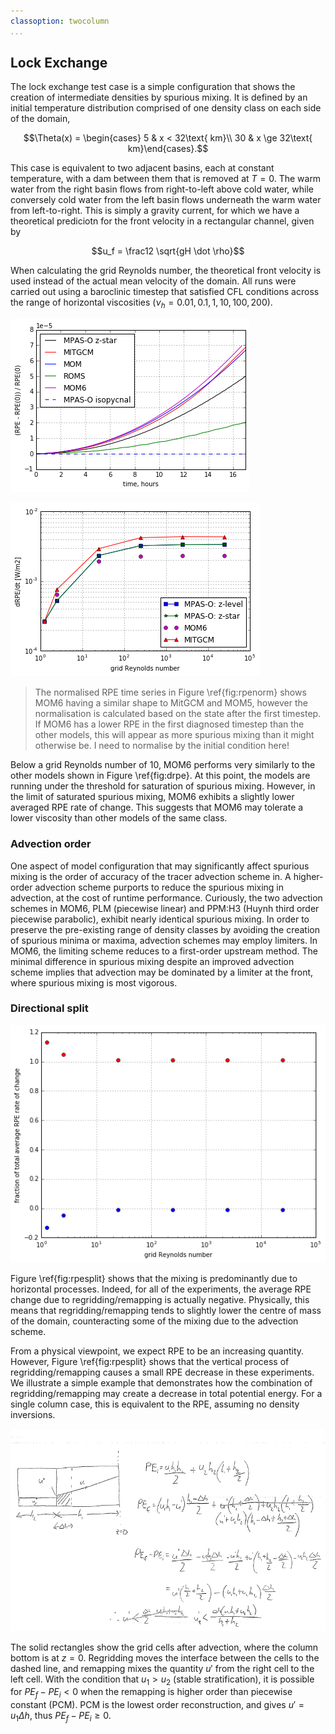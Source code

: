 ```yaml
---
classoption: twocolumn
...
```


## Lock Exchange

The lock exchange test case is a simple configuration that shows the creation of intermediate densities by spurious mixing. It is defined by an initial temperature distribution comprised of one density class on each side of the domain,

$$\Theta(x) = \begin{cases}
5 & x < 32\text{ km}\\
30 & x \ge 32\text{ km}\end{cases}.$$

This case is equivalent to two adjacent basins, each at constant temperature, with a dam between them that is removed at $T=0$. The warm water from the right basin flows from right-to-left above cold water, while conversely cold water from the left basin flows underneath the warm water from left-to-right. This is simply a gravity current, for which we have a theoretical prediciotn for the front velocity in a rectangular channel, given by

$$u_f = \frac12 \sqrt{gH \dot \rho}$$

When calculating the grid Reynolds number, the theoretical front velocity is used instead of the actual mean velocity of the domain. All runs were carried out using a baroclinic timestep that satisfied CFL conditions across the range of horizontal viscosities ($\nu_h = 0.01, 0.1, 1, 10, 100, 200$).

![\label{fig:rpenorm} Normalised RPE evolution for $\nu_h = 0.01$](plots/lock_exchange_rpe_norm.png)

![\label{fig:drpe} Average rate of RPE change](plots/lock_exchange_drpe.png)

> The normalised RPE time series in Figure \ref{fig:rpenorm} shows MOM6 having a similar shape to MitGCM and MOM5, however the normalisation is calculated based on the state after the first timestep. If MOM6 has a lower RPE in the first diagnosed timestep than the other models, this will appear as more spurious mixing than it might otherwise be. I need to normalise by the initial condition here!

Below a grid Reynolds number of 10, MOM6 performs very similarly to the other models shown in Figure \ref{fig:drpe}. At this point, the models are running under the threshold for saturation of spurious mixing. However, in the limit of saturated spurious mixing, MOM6 exhibits a slightly lower averaged RPE rate of change. This suggests that MOM6 may tolerate a lower viscosity than other models of the same class.

### Advection order

One aspect of model configuration that may significantly affect spurious mixing is the order of accuracy of the tracer advection scheme in. A higher-order advection scheme purports to reduce the spurious mixing in advection, at the cost of runtime performance. Curiously, the two advection schemes in MOM6, PLM (piecewise linear) and PPM:H3 (Huynh third order piecewise parabolic), exhibit nearly identical spurious mixing. In order to preserve the pre-existing range of density classes by avoiding the creation of spurious minima or maxima, advection schemes may employ limiters. In MOM6, the limiting scheme reduces to a first-order upstream method. The minimal difference in spurious mixing despite an improved advection scheme implies that advection may be dominated by a limiter at the front, where spurious mixing is most vigorous.

### Directional split

![\label{fig:rpesplit} Horizontal and vertical contributions to RPE change](plots/lock_exchange_drpe_split.png)

Figure \ref{fig:rpesplit} shows that the mixing is predominantly due to horizontal processes. Indeed, for all of the experiments, the average RPE change due to regridding/remapping is actually negative. Physically, this means that regridding/remapping tends to slightly lower the centre of mass of the domain, counteracting some of the mixing due to the advection scheme.

From a physical viewpoint, we expect RPE to be an increasing quantity. However, Figure \ref{fig:rpesplit} shows that the vertical process of regridding/remapping causes a small RPE decrease in these experiments. We illustrate a simple example that demonstrates how the combination of regridding/remapping may create a decrease in total potential energy. For a single column case, this is equivalent to the RPE, assuming no density inversions.

![Placeholder schematic](plots/schematic.png)

The solid rectangles show the grid cells after advection, where the column bottom is at $z = 0$. Regridding moves the interface between the cells to the dashed line, and remapping mixes the quantity $u'$ from the right cell to the left cell. With the condition that $u_1 > u_2$ (stable stratification), it is possible for $PE_f - PE_i < 0$ when the remapping is higher order than piecewise constant (PCM). PCM is the lowest order reconstruction, and gives $u' = u_1 \Delta h$, thus $PE_f - PE_i \ge 0$.

